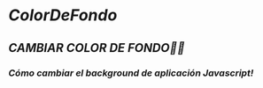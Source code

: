 # **_ColorDeFondo_**

## **_CAMBIAR COLOR DE FONDO🧑‍💻_**
### **_Cómo cambiar el background de aplicación Javascript!_**
